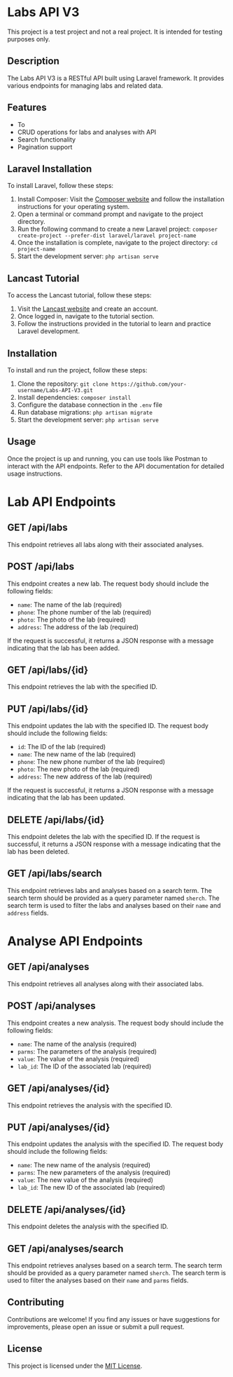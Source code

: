 # Labs API V3

This project is a test project and not a real project. It is intended for testing purposes only.

## Description

The Labs API V3 is a RESTful API built using Laravel framework. It provides various endpoints for managing labs and related data.

## Features

-   To
-   CRUD operations for labs and analyses with API
-   Search functionality
-   Pagination support

## Laravel Installation

To install Laravel, follow these steps:

1. Install Composer: Visit the [Composer website](https://getcomposer.org/) and follow the installation instructions for your operating system.
2. Open a terminal or command prompt and navigate to the project directory.
3. Run the following command to create a new Laravel project: `composer create-project --prefer-dist laravel/laravel project-name`
4. Once the installation is complete, navigate to the project directory: `cd project-name`
5. Start the development server: `php artisan serve`

## Lancast Tutorial

To access the Lancast tutorial, follow these steps:

1. Visit the [Lancast website](https://www.lancast.com/) and create an account.
2. Once logged in, navigate to the tutorial section.
3. Follow the instructions provided in the tutorial to learn and practice Laravel development.

## Installation

To install and run the project, follow these steps:

1. Clone the repository: `git clone https://github.com/your-username/Labs-API-V3.git`
2. Install dependencies: `composer install`
3. Configure the database connection in the `.env` file
4. Run database migrations: `php artisan migrate`
5. Start the development server: `php artisan serve`

## Usage

Once the project is up and running, you can use tools like Postman to interact with the API endpoints. Refer to the API documentation for detailed usage instructions.

# Lab API Endpoints

## GET /api/labs

This endpoint retrieves all labs along with their associated analyses.

## POST /api/labs

This endpoint creates a new lab. The request body should include the following fields:

-   `name`: The name of the lab (required)
-   `phone`: The phone number of the lab (required)
-   `photo`: The photo of the lab (required)
-   `address`: The address of the lab (required)

If the request is successful, it returns a JSON response with a message indicating that the lab has been added.

## GET /api/labs/{id}

This endpoint retrieves the lab with the specified ID.

## PUT /api/labs/{id}

This endpoint updates the lab with the specified ID. The request body should include the following fields:

-   `id`: The ID of the lab (required)
-   `name`: The new name of the lab (required)
-   `phone`: The new phone number of the lab (required)
-   `photo`: The new photo of the lab (required)
-   `address`: The new address of the lab (required)

If the request is successful, it returns a JSON response with a message indicating that the lab has been updated.

## DELETE /api/labs/{id}

This endpoint deletes the lab with the specified ID. If the request is successful, it returns a JSON response with a message indicating that the lab has been deleted.

## GET /api/labs/search

This endpoint retrieves labs and analyses based on a search term. The search term should be provided as a query parameter named `sherch`. The search term is used to filter the labs and analyses based on their `name` and `address` fields.

# Analyse API Endpoints

## GET /api/analyses

This endpoint retrieves all analyses along with their associated labs.

## POST /api/analyses

This endpoint creates a new analysis. The request body should include the following fields:

-   `name`: The name of the analysis (required)
-   `parms`: The parameters of the analysis (required)
-   `value`: The value of the analysis (required)
-   `lab_id`: The ID of the associated lab (required)

## GET /api/analyses/{id}

This endpoint retrieves the analysis with the specified ID.

## PUT /api/analyses/{id}

This endpoint updates the analysis with the specified ID. The request body should include the following fields:

-   `name`: The new name of the analysis (required)
-   `parms`: The new parameters of the analysis (required)
-   `value`: The new value of the analysis (required)
-   `lab_id`: The new ID of the associated lab (required)

## DELETE /api/analyses/{id}

This endpoint deletes the analysis with the specified ID.

## GET /api/analyses/search

This endpoint retrieves analyses based on a search term. The search term should be provided as a query parameter named `sherch`. The search term is used to filter the analyses based on their `name` and `parms` fields.

## Contributing

Contributions are welcome! If you find any issues or have suggestions for improvements, please open an issue or submit a pull request.

## License

This project is licensed under the [MIT License](LICENSE).
